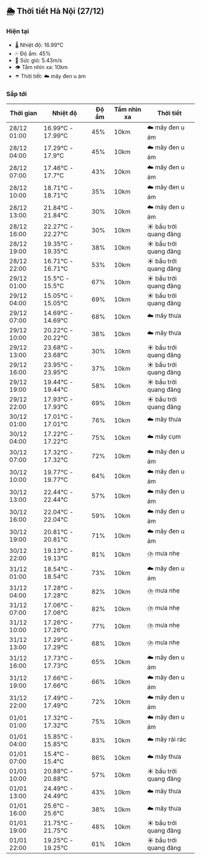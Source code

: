 ## 🌦️ Thời tiết Hà Nội (27/12)

### Hiện tại

- 🌡️ Nhiệt độ: 16.99℃
- 💦 Độ ẩm: 45%
- 💨 Sức gió: 5.43m/s
- 👁️ Tầm nhìn xa: 10km
- ☂️ Thời tiết: ☁️ mây đen u ám

### Sắp tới

| Thời gian | Nhiệt độ | Độ ẩm | Tầm nhìn xa | Thời tiết |
| --- | --- | --- | --- | --- |
| 28/12 01:00 | 16.99℃ - 17.99℃ | 45% | 10km | ☁️ mây đen u ám |
| 28/12 04:00 | 17.29℃ - 17.9℃ | 45% | 10km | ☁️ mây đen u ám |
| 28/12 07:00 | 17.46℃ - 17.7℃ | 43% | 10km | ☁️ mây đen u ám |
| 28/12 10:00 | 18.71℃ - 18.71℃ | 35% | 10km | ☁️ mây đen u ám |
| 28/12 13:00 | 21.84℃ - 21.84℃ | 30% | 10km | ☁️ mây đen u ám |
| 28/12 16:00 | 22.27℃ - 22.27℃ | 30% | 10km | ☀️ bầu trời quang đãng |
| 28/12 19:00 | 19.35℃ - 19.35℃ | 38% | 10km | ☀️ bầu trời quang đãng |
| 28/12 22:00 | 16.71℃ - 16.71℃ | 53% | 10km | ☀️ bầu trời quang đãng |
| 29/12 01:00 | 15.5℃ - 15.5℃ | 67% | 10km | ☀️ bầu trời quang đãng |
| 29/12 04:00 | 15.05℃ - 15.05℃ | 69% | 10km | ☀️ bầu trời quang đãng |
| 29/12 07:00 | 14.69℃ - 14.69℃ | 68% | 10km | ☁️ mây thưa |
| 29/12 10:00 | 20.22℃ - 20.22℃ | 38% | 10km | ☁️ mây thưa |
| 29/12 13:00 | 23.68℃ - 23.68℃ | 30% | 10km | ☀️ bầu trời quang đãng |
| 29/12 16:00 | 23.95℃ - 23.95℃ | 37% | 10km | ☀️ bầu trời quang đãng |
| 29/12 19:00 | 19.44℃ - 19.44℃ | 58% | 10km | ☀️ bầu trời quang đãng |
| 29/12 22:00 | 17.93℃ - 17.93℃ | 69% | 10km | ☀️ bầu trời quang đãng |
| 30/12 01:00 | 17.01℃ - 17.01℃ | 76% | 10km | ☁️ mây thưa |
| 30/12 04:00 | 17.22℃ - 17.22℃ | 75% | 10km | ☁️ mây cụm |
| 30/12 07:00 | 17.32℃ - 17.32℃ | 72% | 10km | ☁️ mây đen u ám |
| 30/12 10:00 | 19.77℃ - 19.77℃ | 64% | 10km | ☁️ mây đen u ám |
| 30/12 13:00 | 22.44℃ - 22.44℃ | 57% | 10km | ☁️ mây đen u ám |
| 30/12 16:00 | 22.04℃ - 22.04℃ | 59% | 10km | ☁️ mây đen u ám |
| 30/12 19:00 | 20.81℃ - 20.81℃ | 71% | 10km | ☁️ mây đen u ám |
| 30/12 22:00 | 19.13℃ - 19.13℃ | 81% | 10km | ⛈️ mưa nhẹ |
| 31/12 01:00 | 18.54℃ - 18.54℃ | 73% | 10km | ☁️ mây đen u ám |
| 31/12 04:00 | 17.28℃ - 17.28℃ | 82% | 10km | ⛈️ mưa nhẹ |
| 31/12 07:00 | 17.06℃ - 17.06℃ | 82% | 10km | ⛈️ mưa nhẹ |
| 31/12 10:00 | 17.26℃ - 17.26℃ | 77% | 10km | ⛈️ mưa nhẹ |
| 31/12 13:00 | 17.29℃ - 17.29℃ | 68% | 10km | ⛈️ mưa nhẹ |
| 31/12 16:00 | 17.73℃ - 17.73℃ | 65% | 10km | ☁️ mây đen u ám |
| 31/12 19:00 | 17.66℃ - 17.66℃ | 66% | 10km | ☁️ mây đen u ám |
| 31/12 22:00 | 17.49℃ - 17.49℃ | 72% | 10km | ☁️ mây đen u ám |
| 01/01 01:00 | 17.32℃ - 17.32℃ | 75% | 10km | ☁️ mây đen u ám |
| 01/01 04:00 | 15.85℃ - 15.85℃ | 83% | 10km | ☁️ mây rải rác |
| 01/01 07:00 | 15.4℃ - 15.4℃ | 86% | 10km | ☁️ mây thưa |
| 01/01 10:00 | 20.88℃ - 20.88℃ | 57% | 10km | ☀️ bầu trời quang đãng |
| 01/01 13:00 | 24.49℃ - 24.49℃ | 43% | 10km | ☁️ mây thưa |
| 01/01 16:00 | 25.6℃ - 25.6℃ | 38% | 10km | ☁️ mây thưa |
| 01/01 19:00 | 21.75℃ - 21.75℃ | 48% | 10km | ☀️ bầu trời quang đãng |
| 01/01 22:00 | 19.25℃ - 19.25℃ | 61% | 10km | ☀️ bầu trời quang đãng |
